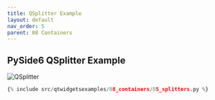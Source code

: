 ```yaml
---
title: QSplitter Example
layout: default
nav_order: 5
parent: 08 Containers
---
```


## PySide6 QSplitter Example

![QSplitter](/blog/images/qtwidgetsexamples/08_containers/05_splitters.png)

```python
{% include src/qtwidgetsexamples/08_containers/05_splitters.py %}
```
